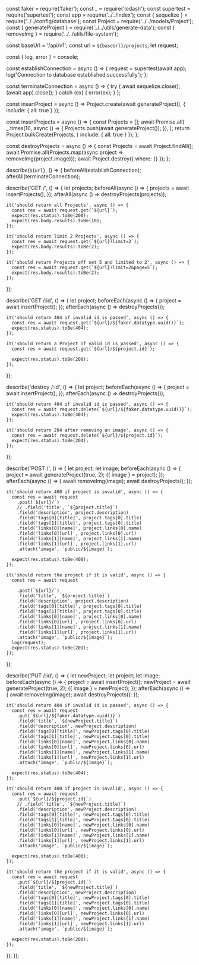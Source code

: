 const faker = require('faker');
const \_ = require('lodash');
const supertest = require('supertest');
const app = require('../../index');
const { sequelize } = require('../../config/database');
const Project = require('../../models/Project');
const { generateProject } = require('../../utils/generate-data');
const { removeImg } = require('../../utils/file-system');

const baseUrl = '/api/v1';
const url = `${baseUrl}/projects`;
let request;

const { log, error } = console;

const establishConnection = async () => {
request = supertest(await app);
log('Connection to database established successfully');
};

const terminateConnection = async () => {
try {
await sequelize.close();
(await app).close();
} catch (ex) {
error(ex);
}
};

const insertProject = async () =>
Project.create(await generateProject(), { include: { all: true } });

const insertProjects = async () => {
const Projects = [];
await Promise.all(
\_.times(10, async () => {
Projects.push(await generateProject());
}),
);
return Project.bulkCreate(Projects, { include: { all: true } });
};

const destroyProjects = async () => {
const Projects = await Project.findAll();
await Promise.all(Projects.map(async project => removeImg(project.image)));
await Project.destroy({ where: {} });
};

describe(`${url}`, () => {
beforeAll(establishConnection);
afterAll(terminateConnection);

describe('GET /', () => {
let projects;
beforeAll(async () => {
projects = await insertProjects();
});
afterAll(async () => destroyProjects(projects));

    it('should return all Projects', async () => {
      const res = await request.get(`${url}`);
      expect(res.status).toBe(200);
      expect(res.body.results).toBe(10);
    });

    it('should return limit 2 Projects', async () => {
      const res = await request.get(`${url}?limit=2`);
      expect(res.body.results).toBe(2);
    });

    it('should return Projects off set 5 and limited to 2', async () => {
      const res = await request.get(`${url}?limit=2&page=5`);
      expect(res.body.results).toBe(2);
    });

});

describe('GET /:id', () => {
let project;
beforeEach(async () => {
project = await insertProject();
});
afterEach(async () => destroyProjects());

    it('should return 404 if invalid id is passed', async () => {
      const res = await request.get(`${url}/${faker.datatype.uuid()}`);
      expect(res.status).toBe(404);
    });

    it('should return a Project if valid id is passed', async () => {
      const res = await request.get(`${url}/${project.id}`);

      expect(res.status).toBe(200);
    });

});

describe('destroy /:id', () => {
let project;
beforeEach(async () => {
project = await insertProject();
});
afterEach(async () => destroyProjects());

    it('should return 404 if invalid id is passed', async () => {
      const res = await request.delete(`${url}/${faker.datatype.uuid()}`);
      expect(res.status).toBe(404);
    });

    it('should return 204 after removing an image', async () => {
      const res = await request.delete(`${url}/${project.id}`);
      expect(res.status).toBe(204);
    });

});

describe('POST /', () => {
let project;
let image;
beforeEach(async () => {
project = await generateProject(true, 2);
({ image } = project);
});
afterEach(async () => {
await removeImg(image);
await destroyProjects();
});

    it('should return 400 if project is invalid', async () => {
      const res = await request
        .post(`${url}/`)
        // .field('title', `${project.title}`)
        .field('description', project.description)
        .field('tags[0][title]', project.tags[0].title)
        .field('tags[1][title]', project.tags[0].title)
        .field('links[0][name]', project.links[0].name)
        .field('links[0][url]', project.links[0].url)
        .field('links[1][name]', project.links[1].name)
        .field('links[1][url]', project.links[1].url)
        .attach('image', `public/${image}`);

      expect(res.status).toBe(400);
    });

    it('should return the project if it is valid', async () => {
      const res = await request

        .post(`${url}/`)
        .field('title', `${project.title}`)
        .field('description', project.description)
        .field('tags[0][title]', project.tags[0].title)
        .field('tags[1][title]', project.tags[0].title)
        .field('links[0][name]', project.links[0].name)
        .field('links[0][url]', project.links[0].url)
        .field('links[1][name]', project.links[1].name)
        .field('links[1][url]', project.links[1].url)
        .attach('image', `public/${image}`);
      log(request);
      expect(res.status).toBe(201);
    });

});

describe('PUT /:id', () => {
let newProject;
let project;
let image;
beforeEach(async () => {
project = await insertProject();
newProject = await generateProject(true, 2);
({ image } = newProject);
});
afterEach(async () => {
await removeImg(image);
await destroyProjects();
});

    it('should return 404 if invalid id is passed', async () => {
      const res = await request
        .put(`${url}/${faker.datatype.uuid()}`)
        .field('title', `${newProject.title}`)
        .field('description', newProject.description)
        .field('tags[0][title]', newProject.tags[0].title)
        .field('tags[1][title]', newProject.tags[0].title)
        .field('links[0][name]', newProject.links[0].name)
        .field('links[0][url]', newProject.links[0].url)
        .field('links[1][name]', newProject.links[1].name)
        .field('links[1][url]', newProject.links[1].url)
        .attach('image', `public/${image}`);

      expect(res.status).toBe(404);
    });

    it('should return 400 if project is invalid', async () => {
      const res = await request
        .put(`${url}/${project.id}`)
        // .field('title', `${newProject.title}`)
        .field('description', newProject.description)
        .field('tags[0][title]', newProject.tags[0].title)
        .field('tags[1][title]', newProject.tags[0].title)
        .field('links[0][name]', newProject.links[0].name)
        .field('links[0][url]', newProject.links[0].url)
        .field('links[1][name]', newProject.links[1].name)
        .field('links[1][url]', newProject.links[1].url)
        .attach('image', `public/${image}`);

      expect(res.status).toBe(400);
    });

    it('should return the project if it is valid', async () => {
      const res = await request
        .put(`${url}/${project.id}`)
        .field('title', `${newProject.title}`)
        .field('description', newProject.description)
        .field('tags[0][title]', newProject.tags[0].title)
        .field('tags[1][title]', newProject.tags[0].title)
        .field('links[0][name]', newProject.links[0].name)
        .field('links[0][url]', newProject.links[0].url)
        .field('links[1][name]', newProject.links[1].name)
        .field('links[1][url]', newProject.links[1].url)
        .attach('image', `public/${image}`);

      expect(res.status).toBe(200);
    });

});
});
